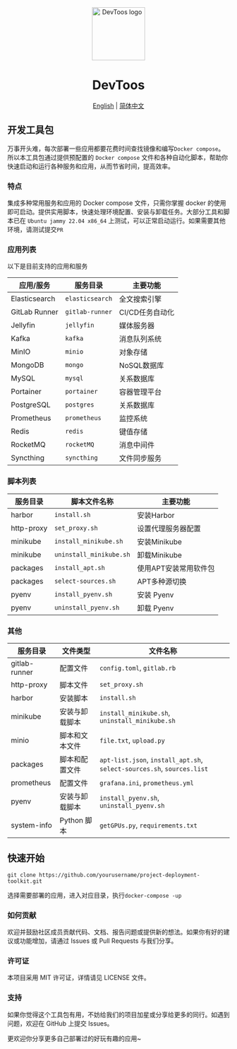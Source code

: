 <div align="center">
<a href="https://github.com/sumingcheng/DevTools"><img src="https://github.com/sumingcheng/DevTools/assets/21992204/ea3d950c-823b-4a53-9299-3c0a9234a5d9" width="120" height="120" alt="DevToos logo" ></a>

# DevToos

<p align="center">
  <a href="./README_EN.md">English</a> |
  <a href="./README.md">简体中文</a>
</p>
</div>


## 开发工具包

万事开头难，每次部署一些应用都要花费时间查找镜像和编写`Docker compose`。所以本工具包通过提供预配置的 `Docker compose` 文件和各种自动化脚本，帮助你快速启动和运行各种服务和应用，从而节省时间，提高效率。

### 特点

集成多种常用服务和应用的 Docker compose 文件，只需你掌握 docker 的使用即可启动。提供实用脚本，快速处理环境配置、安装与卸载任务。大部分工具和脚本已在 `Ubuntu jammy 22.04 x86_64` 上测试，可以正常启动运行。如果需要其他环境，请测试提交`PR`

### 应用列表

以下是目前支持的应用和服务

| 应用/服务     | 服务目录        | 主要功能        |
| ------------- | --------------- | --------------- |
| Elasticsearch | `elasticsearch` | 全文搜索引擎    |
| GitLab Runner | `gitlab-runner` | CI/CD任务自动化 |
| Jellyfin      | `jellyfin`      | 媒体服务器      |
| Kafka         | `kafka`         | 消息队列系统    |
| MinIO         | `minio`         | 对象存储        |
| MongoDB       | `mongo`         | NoSQL数据库     |
| MySQL         | `mysql`         | 关系数据库      |
| Portainer     | `portainer`     | 容器管理平台    |
| PostgreSQL    | `postgres`      | 关系数据库      |
| Prometheus    | `prometheus`    | 监控系统        |
| Redis         | `redis`         | 键值存储        |
| RocketMQ      | `rocketMQ`      | 消息中间件      |
| Syncthing     | `syncthing`     | 文件同步服务    |

### 脚本列表

| 服务目录   | 脚本文件名称            | 主要功能              |
| ---------- | ----------------------- | --------------------- |
| harbor     | `install.sh`            | 安装Harbor            |
| http-proxy | `set_proxy.sh`          | 设置代理服务器配置    |
| minikube   | `install_minikube.sh`   | 安装Minikube          |
| minikube   | `uninstall_minikube.sh` | 卸载Minikube          |
| packages   | `install_apt.sh`        | 使用APT安装常用软件包 |
| packages   | `select-sources.sh`     | APT多种源切换         |
| pyenv      | `install_pyenv.sh`      | 安装 Pyenv            |
| pyenv      | `uninstall_pyenv.sh`    | 卸载 Pyenv            |

### 其他

| 服务目录      | 文件类型       | 文件名称                                                     |
| ------------- | -------------- | ------------------------------------------------------------ |
| gitlab-runner | 配置文件       | `config.toml`, `gitlab.rb`                                   |
| http-proxy    | 脚本文件       | `set_proxy.sh`                                               |
| harbor        | 安装脚本       | `install.sh`                                                 |
| minikube      | 安装与卸载脚本 | `install_minikube.sh`, `uninstall_minikube.sh`               |
| minio         | 脚本和文本文件 | `file.txt`, `upload.py`                                      |
| packages      | 脚本和配置文件 | `apt-list.json`, `install_apt.sh`, `select-sources.sh`, `sources.list` |
| prometheus    | 配置文件       | `grafana.ini`, `prometheus.yml`                              |
| pyenv         | 安装与卸载脚本 | `install_pyenv.sh`, `uninstall_pyenv.sh`                     |
| system-info   | Python 脚本    | `getGPUs.py`, `requirements.txt`                             |

## 快速开始

```git
git clone https://github.com/yourusername/project-deployment-toolkit.git
```

选择需要部署的应用，进入对应目录，执行`docker-compose -up`

### 如何贡献

欢迎并鼓励社区成员贡献代码、文档、报告问题或提供新的想法。如果你有好的建议或功能增加，请通过 Issues 或 Pull Requests 与我们分享。

### 许可证

本项目采用 MIT 许可证，详情请见 LICENSE 文件。

### 支持

如果你觉得这个工具包有用，不妨给我们的项目加星或分享给更多的同行。如遇到问题，欢迎在 GitHub 上提交 Issues。

更欢迎你分享更多自己部署过的好玩有趣的应用~
